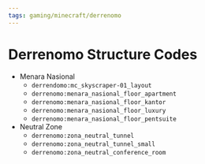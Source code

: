 ```yaml
---
tags: gaming/minecraft/derrenomo
---
```


# Derrenomo Structure Codes

- Menara Nasional
  - `derrendomo:mc_skyscraper-01_layout`
  - `derrenomo:menara_nasional_floor_apartment`
  - `derrenomo:menara_nasional_floor_kantor`
  - `derrenomo:menara_nasional_floor_luxury`
  - `derrenomo:menara_nasional_floor_pentsuite`
- Neutral Zone
  - `derrenomo:zona_neutral_tunnel`
  - `derrenomo:zona_neutral_tunnel_small`
  - `derrenomo:zona_neutral_conference_room`
